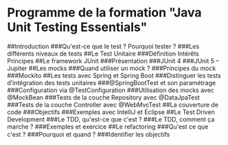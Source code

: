 # Programme de la formation "Java Unit Testing Essentials"
##Introduction
###Qu'est-ce que le test ? Pourquoi tester ?
###Les différents niveaux de tests
##Le Test Unitaire
###Définition Intérêts Principes
##Le framework JUnit
###Présentation
###JUnit 4
###JUnit 5 – Jupiter
##Les mocks
###Quand utiliser un mock ? 
###Principes du mock 
###Mockito
##Les tests avec Spring et Spring Boot
###Distinguer les tests d’intégration des tests unitaires 
###@SpringBootTest et son paramétrage 
###Configuration via @TestConfiguration 
###Utilisation des mocks avec @MockBean 
###Tests de la couche Repository avec @DataJpaTest 
###Tests de la couche Controller avec @WebMvcTest
##La couverture de code
###Objectifs
###Exemples avec IntelliJ et Eclipse
##Le Test Driven Development
###Le TDD, qu'est-ce que c'est ? 
###Le TDD, comment ça marche ? 
###Exemples et exercice
##Le refactoring
###Qu'est ce que c'est ? 
###Pourquoi et quand ? 
###Identiﬁer les objectifs